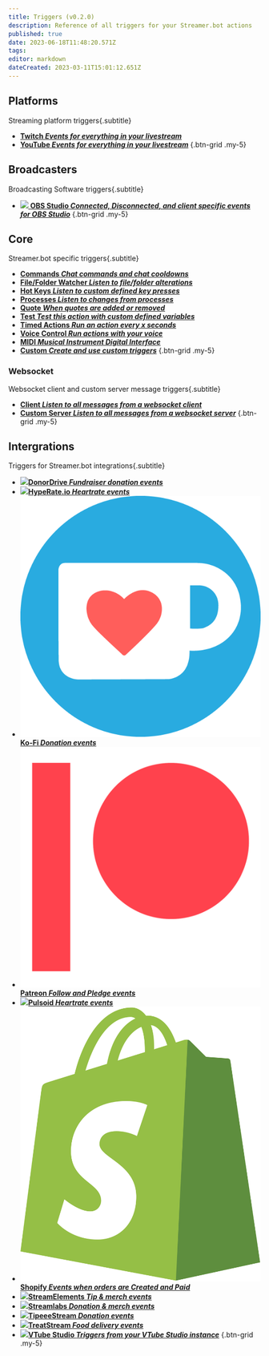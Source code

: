 ```yaml
---
title: Triggers (v0.2.0)
description: Reference of all triggers for your Streamer.bot actions
published: true
date: 2023-06-18T11:48:20.571Z
tags: 
editor: markdown
dateCreated: 2023-03-11T15:01:12.651Z
---
```


## Platforms
Streaming platform triggers{.subtitle}

- [<i class="mdi mdi-twitch text--twitch"></i> **Twitch *Events for everything in your livestream***](/Triggers/Twitch)
- [<i class="mdi mdi-youtube text--youtube"></i> **YouTube *Events for everything in your livestream***](/Platforms/YouTube/Events)
{.btn-grid .my-5}

## Broadcasters
Broadcasting Software triggers{.subtitle}

- [<img src="https://streamer.bot/img/integrations/obs.svg"/> **OBS Studio *Connected, Disconnected, and client specific events for OBS Studio***](/Triggers/OBS)
{.btn-grid .my-5}

## Core
Streamer.bot specific triggers{.subtitle}

- [<i class="mdi mdi-comment-alert primary--text"></i> **Commands *Chat commands and chat cooldowns***](/Triggers/Core/Commands)
- [<i class="mdi mdi-file-code primary--text"></i> **File/Folder Watcher *Listen to file/folder alterations***](/Triggers/Core/File-Folder-Watcher)
- [<i class="mdi mdi-keyboard primary--text"></i> **Hot Keys *Listen to custom defined key presses***](/Triggers/Core/Hot-Keys)
- [<i class="mdi mdi-expansion-card primary--text"></i> **Processes *Listen to changes from processes***](/Triggers/Core/Processes)
- [<i class="mdi mdi-format-quote-open primary--text"></i> **Quote *When quotes are added or removed***](/Triggers/Core/Quote)
- [<i class="mdi mdi-test-tube primary--text"></i> **Test *Test this action with custom defined variables***](/Triggers/Core/Test)
- [<i class="mdi mdi-timer primary--text"></i> **Timed Actions *Run an action every x seconds***](/Triggers/Core/Timed-Actions)
- [<i class="mdi mdi-account-voice primary--text"></i> **Voice Control *Run actions with your voice***](/Triggers/Core/Voice-Control)
- [<i class="mdi mdi-midi primary--text"></i> **MIDI *Musical Instrument Digital Interface***](/Triggers/MIDI)
- [<i class="mdi mdi-puzzle-edit primary--text"></i> **Custom *Create and use custom triggers***](/Triggers/Custom)
{.btn-grid .my-5}

### Websocket
Websocket client and custom server message triggers{.subtitle}

- [<i class="mdi mdi-plus-network primary--text"></i> **Client *Listen to all messages from a websocket client***](/Triggers/Core/Websocket/Client)
- [<i class="mdi mdi-plus-network primary--text"></i> **Custom Server *Listen to all messages from a websocket server***](/Triggers/Core/Websocket/Custom-Server)
{.btn-grid .my-5}

## Intergrations
Triggers for Streamer.bot integrations{.subtitle}

- [<img src="/donordrive.webp"/>**DonorDrive *Fundraiser donation events***](/Triggers/DonorDrive)
- [<img src="https://streamer.bot/img/integrations/hyperate.png"/>**HypeRate.io *Heartrate events***](/Triggers/HypeRate-io)
- [<img src="/ko-fi_icon_rgb_rounded.png"/>**Ko-Fi *Donation events***](/Triggers/Ko-Fi)
- [<img src="/digital-patreon-logo_coral.png"/>**Patreon *Follow and Pledge events***](/Triggers/Patreon)
- [<img src="https://streamer.bot/img/integrations/pulsoid.png"/>**Pulsoid *Heartrate events***](/Triggers/Pulsoid)
- [<img src="/logos/shopify.svg"/>**Shopify *Events when orders are Created and Paid***](/Triggers/Shopify)
- [<img src="https://streamer.bot/img/integrations/streamelements.png"/>**StreamElements *Tip &amp; merch events***](/Triggers/StreamElements)
- [<img src="https://streamer.bot/img/integrations/streamlabs.png"/>**Streamlabs *Donation &amp; merch events***](/Triggers/Streamlabs)
- [<img src="https://streamer.bot/img/integrations/tipeestream.png"/>**TipeeeStream *Donation events***](/Triggers/TipeeeStream)
- [<img src="https://streamer.bot/img/integrations/treatstream.png"/>**TreatStream *Food delivery events***](/Triggers/TreatStream)
- [<img src="https://play-lh.googleusercontent.com/vg93vbBq2kmK3KAl3UxP2VyTa0ty-ehCpHsiUGBHuYoTwazYnJT9Lni6zx76odbDOsA"/>**VTube Studio *Triggers from your VTube Studio instance***](/Triggers/VTube-Studio)
{.btn-grid .my-5}
